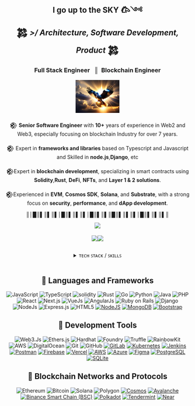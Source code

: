 <!-- [1] : Seaction Header : Main -->
<h2 align="center">
 <strong> I go up to the SKY 𐂃༺ </strong><br> 
 𒄆 <em> >/ Architecture, Software Development, Product </em> 𒄆
</h2>
<div align="center">
 <h3>
 Full Stack Engineer &nbsp; ║ &nbsp;Blockchain Engineer
 </h3>

<img src="./assets/images/1.jpg" height="90"/>

𒆙 **Senior Software Engineer** with **10+** years of experience in Web2 and Web3, especially focusing on blockchain Industry for over 7 years.
<br/>

𒆙 Expert in **frameworks and libraries** based on Typescript and Javascript and Skilled in **node.js**,**Django**, etc
<br/>

𒆙Expert in **blockchain development**, specializing in smart contracts using **Solidity**,**Rust**, **DeFi**, **NFTs**, and **Layer 1 & 2 solutions**.
<br/>

𒆙Experienced in **EVM**, **Cosmos SDK**, **Solana**, and **Substrate**, with a strong focus on **security**, **performance**, and **dApp development**.

 <!-- [1.1] : Seaction Header : Insights & Interests -->

║│█║▌║▌║▌│█║▌║▌║▌│█║▌║▌║█║▌║▌║▌│█║▌║▌║▌║ 

<img src="./assets/images/character_portrait_icon.png" height="44"/>

 <!-- [1.2] : Seaction Header : PROFILE VIEWS -->
<img 
    align="center" 
    height="24" 
    src="https://img.shields.io/badge/PROFILE_VIEWS_➤-000000?style=for-the-badge&logo=github&logoColor=4EAA25"
/><img 
    align="center" 
    height="24" 
    src="https://profile-counter.glitch.me/{up-to-sky}/count.svg"
/>

</div>

##

<div align="center">

<details>
<summary> ᴛᴇᴄʜ ꜱᴛᴀᴄᴋ / ꜱᴋɪʟʟꜱ  </summary>
<br>

| **Technical Skills** |
| - |
| **Languages & Technologies:** <br> JavaScript, TypeScript, HTML, CSS, Ruby, Python, PHP, Java, Go, Solidity, Rust,                                                                                        |
| **Frameworks and Libraries** <br> React, Next, Angular, Vue.js, Node.js, ExpressJs, Django, Laravel, Truffle, Hardhat, Foundry, web3.js, etherJs, The Graph,                                              |
| **Platforms and Protocols:** <br> Ethereum, Bitcoin, Solana, Cosmos, Polkadot, BSC, Avalanche, Near, Polygon, Arbitrum, Zk-Rollups, Uniswap, Chainlink Oracles, Alchemy, Substrate,                       |
| **Database:** <br> MySQL, PostgreSQL, MongoDB, SQLite, Redis,                                                                                                                                             |
| **Containerization and Version Control:** <br>  Git, Github, Gitlab, Jira, Trello, Slack, Confluence, Asana, AWS, GCP, Vercel, Kubernate, Docker, Terraform,                                              |
| **CI/CD and Testing:** <br> Jenkins CircleCI, Mocha, Jest, Cypress,                                                                                                                                       |

 <br/>

</details>

 <br/>


## 🥇 Languages and Frameworks

![JavaScript](https://img.shields.io/badge/JavaScript-F7DF1E?style=for-the-badge&logo=javascript&logoColor=black)
![TypeScript](https://img.shields.io/badge/typescript-%23007ACC.svg?style=for-the-badge&logo=typescript&logoColor=white)
![solidity](https://img.shields.io/badge/Solidity-363636?style=for-the-badge&logo=solidity&logoColor=white)
![Rust](https://img.shields.io/badge/Rust-000000?style=for-the-badge&logo=rust&logoColor=white)
![Go](https://img.shields.io/badge/Go-00ADD8?style=for-the-badge&logo=go&logoColor=white)
![Python](https://img.shields.io/badge/Python-3776AB?style=for-the-badge&logo=python&logoColor=white)
![Java](https://img.shields.io/badge/java-%23ED8B00.svg?style=for-the-badge&logo=java&logoColor=white)
![PHP](https://img.shields.io/badge/PHP-777BB4?style=for-the-badge&logo=php&logoColor=white)
![React](https://img.shields.io/badge/React-61DAFB?style=for-the-badge&logo=react&logoColor=black)
![Next.js](https://img.shields.io/badge/Next.js-000000?style=for-the-badge&logo=next.js&logoColor=white)
![VueJs](https://img.shields.io/badge/Vue.js-4FC08D?style=for-the-badge&logo=vue.js&logoColor=white)
![AngularJs](https://img.shields.io/badge/Angular-DD0031?style=for-the-badge&logo=angular&logoColor=white)
![Ruby on Rails](https://img.shields.io/badge/Ruby%20on%20Rails-CC0000?style=for-the-badge&logo=ruby-on-rails&logoColor=white)
![Django](https://img.shields.io/badge/Django-092E20?style=for-the-badge&logo=django&logoColor=white)
![NodeJs](https://img.shields.io/badge/Node.js-43853D?style=for-the-badge&logo=node.js&logoColor=white)
![Express.js](https://img.shields.io/badge/Express.js-000000?style=for-the-badge&logo=express&logoColor=white)
![HTML5](https://img.shields.io/badge/HTML5-E34F26?style=for-the-badge&logo=html5&logoColor=white)
[![NodeJS](https://img.shields.io/badge/node.js-6DA55F?style=for-the-badge&logo=node.js&logoColor=white)](#)
[![MongoDB](https://img.shields.io/badge/MongoDB-4EA94B?style=for-the-badge&logo=mongodb&logoColor=white)](#)
[![Bootstrap](https://img.shields.io/badge/bootstrap-%23563D7C.svg?style=for-the-badge&logo=bootstrap&logoColor=white)](#)

## 🥈 Development Tools
![Web3.Js](https://img.shields.io/badge/web3.js-F16822?style=for-the-badge&logo=web3.js&logoColor=white)
![Ethers.js](https://img.shields.io/badge/Ethers.js-3C3C3D?style=for-the-badge&logo=ethereum&logoColor=white)
![Hardhat](https://img.shields.io/badge/Hardhat-E8B90E?style=for-the-badge&logo=hardhat&logoColor=black)
![Foundry](https://img.shields.io/badge/Foundry-7A0C00?style=for-the-badge&logo=foundry&logoColor=white)
![Truffle](https://img.shields.io/badge/Truffle-5E464D?style=for-the-badge&logo=truffle&logoColor=white)
![RainbowKit](https://img.shields.io/badge/Rainbow-E92298?style=for-the-badge&logo=rainbow&logoColor=white)
![AWS](https://img.shields.io/badge/AWS-%23FF9900.svg?style=for-the-badge&logo=amazon-aws&logoColor=white)
![DigitalOcean](https://img.shields.io/badge/DigitalOcean-%230167ff.svg?style=for-the-badge&logo=digitalOcean&logoColor=white)
![Git](https://img.shields.io/badge/Git-F05032?style=for-the-badge&logo=git&logoColor=white)
![GitHub](https://img.shields.io/badge/GitHub-181717?style=for-the-badge&logo=github&logoColor=white)
[![GitLab](https://img.shields.io/badge/GitLab-FC6D26?style=for-the-badge&logo=gitlab&logoColor=white)](#)
[![Kubernetes](https://img.shields.io/badge/Kubernetes-326CE5?style=for-the-badge&logo=kubernetes&logoColor=white)](#)
[![Jenkins](https://img.shields.io/badge/Jenkins-D24939?style=for-the-badge&logo=jenkins&logoColor=white)](#)
[![Postman](https://img.shields.io/badge/Postman-FF6C37?style=for-the-badge&logo=postman&logoColor=white)](#)
[![Firebase](https://img.shields.io/badge/Firebase-FFCA28?style=for-the-badge&logo=firebase&logoColor=black)](#)
[![Vercel](https://img.shields.io/badge/Vercel-000000?style=for-the-badge&logo=vercel&logoColor=white)](#)
[![AWS](https://img.shields.io/badge/Amazon%20AWS-232F3E?style=for-the-badge&logo=amazon-aws&logoColor=white)](#)
[![Azure](https://img.shields.io/badge/Microsoft%20Azure-0078D4?style=for-the-badge&logo=microsoft-azure&logoColor=white)](#)
[![Figma](https://img.shields.io/badge/Figma-F24E1E?style=for-the-badge&logo=figma&logoColor=white)](#)
[![PostgreSQL](https://img.shields.io/badge/PostgreSQL-336791?style=for-the-badge&logo=postgresql&logoColor=white)](#)
[![SQLite](https://img.shields.io/badge/SQLite-003B57?style=for-the-badge&logo=sqlite&logoColor=white)](#)

## 🥉 Blockchain Networks and Protocols

![Ethereum](https://img.shields.io/badge/Ethereum-3C3C3D?style=for-the-badge&logo=ethereum&logoColor=white)
![Bitcoin](https://img.shields.io/badge/Bitcoin-F7931A?style=for-the-badge&logo=bitcoin&logoColor=white)
![Solana](https://img.shields.io/badge/Solana-9945FF?style=for-the-badge&logo=solana&logoColor=white)
![Polygon](https://img.shields.io/badge/Polygon-8247E5?style=for-the-badge&logo=polygon&logoColor=white)
[![Cosmos](https://img.shields.io/badge/Cosmos-2D374B?style=for-the-badge&logo=cosmos&logoColor=white)](#)
[![Avalanche](https://img.shields.io/badge/Avalanche-E84142?style=for-the-badge&logo=avalanche&logoColor=white)](#)
[![Binance Smart Chain (BSC)](https://img.shields.io/badge/BSC-F3BA2F?style=for-the-badge&logo=binance&logoColor=black)](#)
[![Polkadot](https://img.shields.io/badge/Polkadot-E6007A?style=for-the-badge&logo=polkadot&logoColor=white)](#)
[![Tendermint](https://img.shields.io/badge/Tendermint-2D374B?style=for-the-badge&logo=tendermint&logoColor=white)](#)
[![Near](https://img.shields.io/badge/NEAR-000000?style=for-the-badge&logo=near&logoColor=white)](#)





</div>
